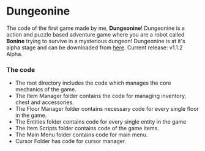 # Dungeonine

The code of the first game made by me, **Dungeonine**! Dungeonine is a action and puzzle based adventure game where you are a robot called **Bonine** trying to survive in a mysterious dungeon! Dungeonine is at it's alpha stage and can be downloaded from [here](https://gamejolt.com/games/dungeonine/956172). Current release: v1.1.2 Alpha.

### The code

-   The root directory includes the code which manages the core mechanics of the game.
-   The Item Manager folder contains the code for managing inventory, chest and accessories.
-   The Floor Manager folder contains necessary code for every single floor in the game.
-   The Entities folder contains code for every single entity in the game
-   The Item Scripts folder contains code of the game items.
-   The Main Menu folder contains code for main menu.
-   Cursor Folder has code for cursor manager.
